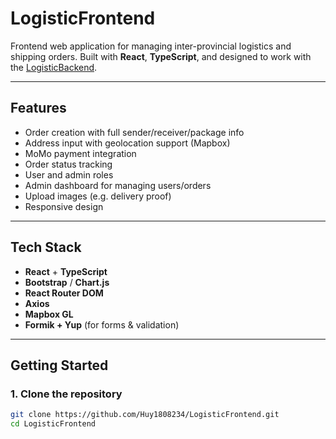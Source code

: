 #  LogisticFrontend

Frontend web application for managing inter-provincial logistics and shipping orders. Built with **React**, **TypeScript**, and designed to work with the [LogisticBackend](https://github.com/Huy1808234/LogisticBackend).

---

##  Features

-  Order creation with full sender/receiver/package info
-  Address input with geolocation support (Mapbox)
-  MoMo payment integration
-  Order status tracking
-  User and admin roles
-  Admin dashboard for managing users/orders
-  Upload images (e.g. delivery proof)
-  Responsive design

---

##  Tech Stack

- **React** + **TypeScript**
- **Bootstrap** / **Chart.js**
- **React Router DOM**
- **Axios**
- **Mapbox GL**
- **Formik + Yup** (for forms & validation)

---

##  Getting Started

### 1. Clone the repository

```bash
git clone https://github.com/Huy1808234/LogisticFrontend.git
cd LogisticFrontend
